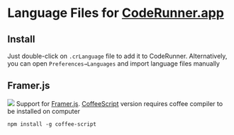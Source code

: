 # Language Files for [CodeRunner.app](https://coderunnerapp.com/)

## Install
Just double-click on `.crLanguage` file to add it to CodeRunner. Alternatively, you can open `Preferences→Languages` and import language files manually

## Framer.js
![](https://i.imgur.com/u5290cX.png)
Support for [Framer.js](http://framerjs.com/). 
[CoffeeScript](http://coffeescript.org/) version requires coffee compiler to be installed on computer
```
npm install -g coffee-script
```